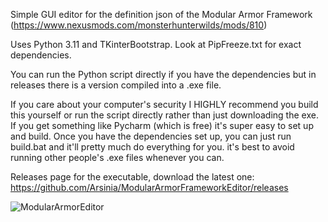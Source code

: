 Simple GUI editor for the definition json of the Modular Armor Framework (https://www.nexusmods.com/monsterhunterwilds/mods/810)

Uses Python 3.11 and TKinterBootstrap. Look at PipFreeze.txt for exact dependencies.

You can run the Python script directly if you have the dependencies but in releases there is a version compiled into a .exe file.

If you care about your computer's security I HIGHLY recommend you build this yourself or run the script directly rather than just downloading the exe. If you get something like Pycharm (which is free) it's super easy to set up and build. Once you have the dependencies set up, you can just run build.bat and it'll pretty much do everything for you. it's best to avoid running other people's .exe files whenever you can.

Releases page for the executable, download the latest one: https://github.com/Arsinia/ModularArmorFrameworkEditor/releases

![ModularArmorEditor](https://github.com/user-attachments/assets/0e3f1e17-b9e3-4ed5-ba69-5498f581fa31)
